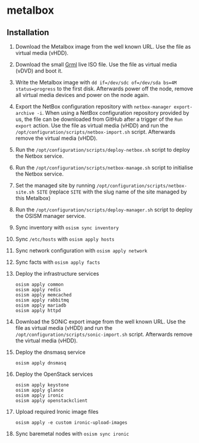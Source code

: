 # metalbox

## Installation

1. Download the Metalbox image from the well known URL. Use the file as virtual
   media (vHDD).
2. Download the small [Grml](https://grml.org/download/) live ISO file. Use the
   file as virtual media (vDVD) and boot it.
3. Write the Metalbox image with `dd if=/dev/sdc of=/dev/sda bs=4M status=progress` to
   the first disk. Afterwards power off the node, remove all virtual media devices and
   power on the node again.
4. Export the NetBox configuration repository with `netbox-manager export-archive -i`.
   When using a NetBox configuration repository provided by us, the file can be downloaded
   from GitHub after a trigger of the `Run export` action. Use the file  as virtual
   media (vHDD) and run the `/opt/configuration/scripts/netbox-import.sh` script.
   Afterwards remove the virtual media (vHDD).
5. Run the `/opt/configuration/scripts/deploy-netbox.sh` script to deploy the Netbox
   service.
6. Run the `/opt/configuration/scripts/netbox-manage.sh` script to initialise the
   Netbox service.
7. Set the managed site by running `/opt/configuration/scripts/netbox-site.sh SITE`
   (replace `SITE` with the slug name of the site managed by this Metalbox)
8. Run the `/opt/configuration/scripts/deploy-manager.sh` script to deploy the OSISM
   manager service.
9. Sync inventory with `osism sync inventory`
10. Sync `/etc/hosts` with `osism apply hosts`
11. Sync network configuration with `osism apply network`
12. Sync facts with `osism apply facts`
13. Deploy the infrastructure services

    ```
    osism apply common
    osism apply redis
    osism apply memcached
    osism apply rabbitmq
    osism apply mariadb
    osism apply httpd
    ```

14. Download the SONiC export image from the well known URL. Use the file as
    virtual media (vHDD) and run the `/opt/configuration/scripts/sonic-import.sh`
    script. Afterwards remove the virtual media (vHDD).

15. Deploy the dnsmasq service

    ```
    osism apply dnsmasq
    ```

16. Deploy the OpenStack services

    ```
    osism apply keystone
    osism apply glance
    osism apply ironic
    osism apply openstackclient
    ```

17. Upload required Ironic image files

    ```
    osism apply -e custom ironic-upload-images
    ```

18. Sync baremetal nodes with `osism sync ironic`
